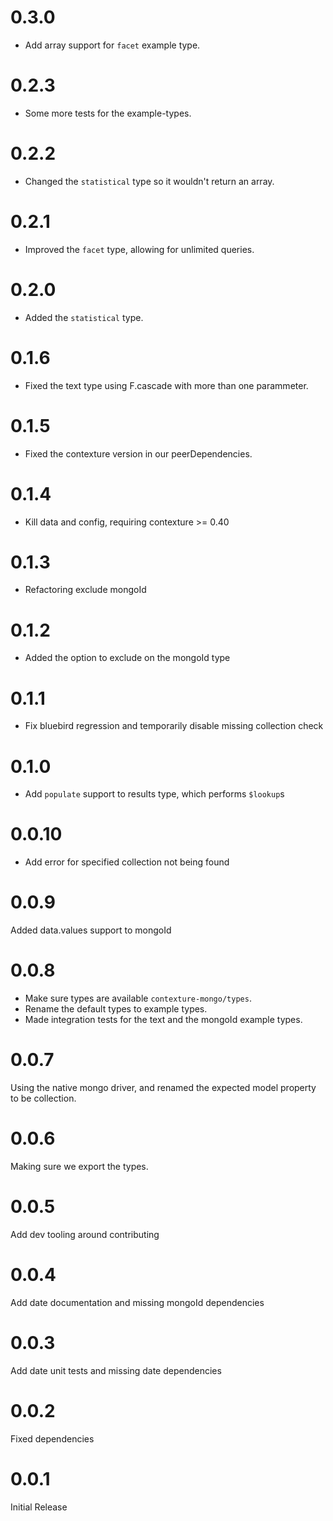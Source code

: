# 0.3.0
- Add array support for `facet` example type.

# 0.2.3
- Some more tests for the example-types.

# 0.2.2
- Changed the `statistical` type so it wouldn't return an array.

# 0.2.1
- Improved the `facet` type, allowing for unlimited queries.

# 0.2.0
- Added the `statistical` type.

# 0.1.6
- Fixed the text type using F.cascade with more than one parammeter.

# 0.1.5
- Fixed the contexture version in our peerDependencies.

# 0.1.4
- Kill data and config, requiring contexture >= 0.40

# 0.1.3
- Refactoring exclude mongoId

# 0.1.2
- Added the option to exclude on the mongoId type

# 0.1.1
- Fix bluebird regression and temporarily disable missing collection check

# 0.1.0
- Add `populate` support to results type, which performs `$lookup`s

# 0.0.10
- Add error for specified collection not being found

# 0.0.9
Added data.values support to mongoId

# 0.0.8
- Make sure types are available `contexture-mongo/types`.
- Rename the default types to example types.
- Made integration tests for the text and the mongoId example types.

# 0.0.7
Using the native mongo driver, and renamed the expected model property
to be collection.

# 0.0.6
Making sure we export the types.

# 0.0.5
Add dev tooling around contributing

# 0.0.4
Add date documentation and missing mongoId dependencies

# 0.0.3
Add date unit tests and missing date dependencies

# 0.0.2
Fixed dependencies

# 0.0.1
Initial Release
